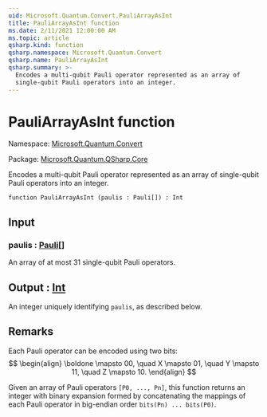 ```yaml
---
uid: Microsoft.Quantum.Convert.PauliArrayAsInt
title: PauliArrayAsInt function
ms.date: 2/11/2021 12:00:00 AM
ms.topic: article
qsharp.kind: function
qsharp.namespace: Microsoft.Quantum.Convert
qsharp.name: PauliArrayAsInt
qsharp.summary: >-
  Encodes a multi-qubit Pauli operator represented as an array of
  single-qubit Pauli operators into an integer.
---
```


# PauliArrayAsInt function

Namespace: [Microsoft.Quantum.Convert](xref:Microsoft.Quantum.Convert)

Package: [Microsoft.Quantum.QSharp.Core](https://nuget.org/packages/Microsoft.Quantum.QSharp.Core)


Encodes a multi-qubit Pauli operator represented as an array ofsingle-qubit Pauli operators into an integer.

```qsharp
function PauliArrayAsInt (paulis : Pauli[]) : Int
```


## Input

### paulis : [Pauli](xref:microsoft.quantum.lang-ref.pauli)[]

An array of at most 31 single-qubit Pauli operators.



## Output : [Int](xref:microsoft.quantum.lang-ref.int)

An integer uniquely identifying `paulis`, as described below.

## Remarks

Each Pauli operator can be encoded using two bits:$$\begin{align}\boldone \mapsto 00, \quad X \mapsto 01, \quad Y \mapsto 11,\quad Z \mapsto 10.\end{align}$$Given an array of Pauli operators `[P0, ..., Pn]`, this function returns aninteger with binary expansion formed by concatenatingthe mappings of each Pauli operator in big-endian order`bits(Pn) ... bits(P0)`.